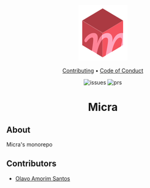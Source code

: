 <p align="center">
  <img src="./docs/assets/micra-logo.png" />
</p>

<p align="center">
  <a href="./CONTRIBUTING.md">Contributing</a> •
  <a href="./CODE_OF_CONDUCT.md">Code of Conduct</a>
</p>

<p align="center">
  <img alt="issues" src="https://img.shields.io/github/issues-search/micrajs/micra?color=%23F3626C&label=Issues&logo=github&query=is%3Aopen" />
  <img alt="prs" src="https://img.shields.io/github/issues-pr/micrajs/micra?color=%23F3626C&label=Pull%20requests&logo=github" />
</p>

<h1 align="center">Micra</h1>

## About

Micra's monorepo




## Contributors

- [Olavo Amorim Santos](https://github.com/olavoasantos)
